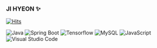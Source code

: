 ### JI HYEON ✨

[![Hits](https://hits.seeyoufarm.com/api/count/incr/badge.svg?url=https%3A%2F%2Fgithub.com%2Fkeemjihyeon&count_bg=%23EB177C&title_bg=%23EB177C&icon=&icon_color=%23E7E7E7&title=hits&edge_flat=false)](https://hits.seeyoufarm.com)

![Java](https://img.shields.io/badge/Java-007396.svg?&style=for-the-badges&logo=Java&logoColor=white)
![Spring Boot](https://img.shields.io/badge/SpringBoot-6DB33F.svg?&style=for-the-badges&logo=SpringBoot&logoColor=white)
![Tensorflow](https://img.shields.io/badge/Tensorflow-FF6F00.svg?&style=for-the-badges&logo=Tensorflow&logoColor=white)
![MySQL](https://img.shields.io/badge/MySQL-4479A1.svg?&style=for-the-badges&logo=MySQL&logoColor=white)
![JavaScript](https://img.shields.io/badge/JavaScript-F7DF1E.svg?&style=for-the-badges&logo=JavaScript&logoColor=white)
![Visual Studio Code](https://img.shields.io/badge/Visual%20Studio%20Code-007ACC.svg?&style=for-the-badges&logo=Visual%20Studio%20Code&logoColor=white)

<!--
**keemjihyeon/keemjihyeon** is a ✨ _special_ ✨ repository because its `README.md` (this file) appears on your GitHub profile.

Here are some ideas to get you started:

- 🔭 I’m currently working on ...
- 🌱 I’m currently learning ...
- 👯 I’m looking to collaborate on ...
- 🤔 I’m looking for help with ...
- 💬 Ask me about ...
- 📫 How to reach me: ...
- 😄 Pronouns: ...
- ⚡ Fun fact: ...
-->
